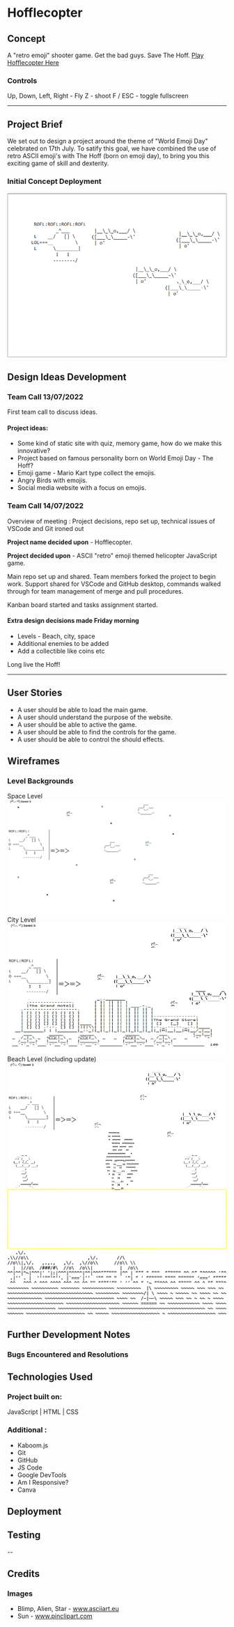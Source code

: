 # Hofflecopter
## Concept
A "retro emoji" shooter game. Get the bad guys. Save The Hoff.
[Play Hofflecopter Here](https://andrewdempsey2018.github.io/hoffle-copter/)
### Controls

Up, Down, Left, Right - Fly
Z - shoot
F / ESC - toggle fullscreen

---
## Project Brief
We set out to design a project around the theme of "World Emoji Day" celebrated on 17th July. To satify this goal, we have combined the use of retro ASCII emoji's with The Hoff (born on emoji day), to bring you this exciting game of skill and dexterity. 

### Initial Concept Deployment
![screenshot](/assets/readme/image1.png)

## Design Ideas Development

### Team Call 13/07/2022
First team call to discuss ideas. 

#### Project ideas:
* Some kind of static site with quiz, memory game, how do we make this innovative?
* Project based on famous personality born on World Emoji Day - The Hoff?
* Emoji game - Mario Kart type collect the emojis.
* Angry Birds with emojis.
* Social media website with a focus on emojis.

### Team Call 14/07/2022
Overview of meeting : Project decisions, repo set up, technical issues of VSCode and Git ironed out

**Project name decided upon** - Hofflecopter.

**Project decided upon** - ASCII "retro" emoji themed helicopter JavaScript game.

Main repo set up and shared. Team members forked the project to begin work. Support shared for VSCode and GitHub desktop, commands walked through for team management of merge and pull procedures. 

Kanban board started and tasks assignment started. 

#### Extra design decisions made Friday morning
* Levels - Beach, city, space
* Additional enemies to be added
* Add a collectible like coins etc

Long live the Hoff!

---

## User Stories

* A user should be able to load the main game.
* A user should understand the purpose of the website.
* A user should be able to active the game.
* A user should be able to find the controls for the game.
* A user should be able to control the should effects.


## Wireframes
### Level Backgrounds

Space Level
![Image of space level](./assets/readme/space_level.png)
City Level
![Image of city level](./assets/readme/city_level.png)
Beach Level (including update)
![Image of beach level](./assets/readme/beach_level.png)
![Image of beach level](./assets/readme/beach_update.png)

## Further Development Notes

### Bugs Encountered and Resolutions

## Technologies Used

### Project built on:
JavaScript | HTML | CSS

### Additional :
* Kaboom.js 
* Git
* GitHub
* JS Code
* Google DevTools
* Am I Responsive?
* Canva

## Deployment
## Testing

--

## Credits

### Images
* Blimp, Alien, Star - www.asciiart.eu
* Sun - www.pinclipart.com
